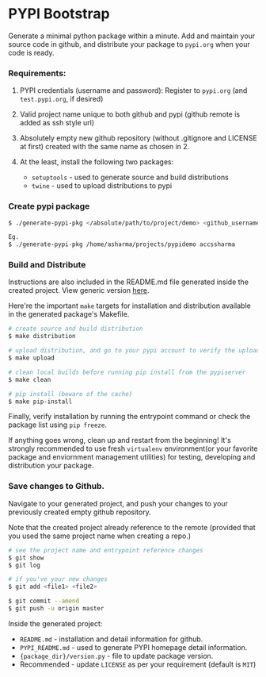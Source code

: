 # PYPI Bootstrap

Generate a minimal python package within a minute. Add and maintain your source code in github, and distribute your package to `pypi.org` when your code is ready.

### Requirements:

1. PYPI credentials (username and password): Register to `pypi.org` (and `test.pypi.org`, if desired)

2. Valid project name unique to both github and pypi (github remote is added as ssh style url)

3. Absolutely empty new github repository (without .gitignore and LICENSE at first) created with the same name as chosen in 2.

4. At the least, install the following two packages:
   - `setuptools` - used to generate source and build distributions
   - `twine` - used to upload distributions to pypi

### Create pypi package

```bash
$ ./generate-pypi-pkg </absolute/path/to/project/demo> <github_username>

Eg.
$ ./generate-pypi-pkg /home/asharma/projects/pypidemo accssharma
```

### Build and Distribute

Instructions are also included in the README.md file generated inside the created project. View generic version [here](https://github.com/accssharma/pypi-bootstrap/blob/master/pypi-project/README.md).

Here're the important `make` targets for installation and distribution available in the generated package's Makefile.

```bash
# create source and build distribution
$ make distribution

# upload distribution, and go to your pypi account to verify the upload
$ make upload

# clean local builds before running pip install from the pypiserver
$ make clean

# pip install (beware of the cache)
$ make pip-install
```

Finally, verify installation by running the entrypoint command or check the package list using `pip freeze`.

If anything goes wrong, clean up and restart from the beginning! It's strongly recommended to use fresh `virtualenv` environment(or your favorite package and enviornment management utilities) for testing, developing and distribution your package.

### Save changes to Github.

Navigate to your generated project, and push your changes to your previously created empty github repository.

Note that the created project already reference to the remote (provided that you used the same project name when creating a repo.)

```bash
# see the project name and entrypoint reference changes
$ git show
$ git log

# if you've your new changes
$ git add <file1> <file2>

$ git commit --amend
$ git push -u origin master

```

Inside the generated project:
- `README.md` - installation and detail information for github.
- `PYPI_README.md` - used to generate PYPI homepage detail information.
- `{package_dir}/version.py` - file to update package version.
- Recommended - update `LICENSE` as per your requirement (default is `MIT`)

